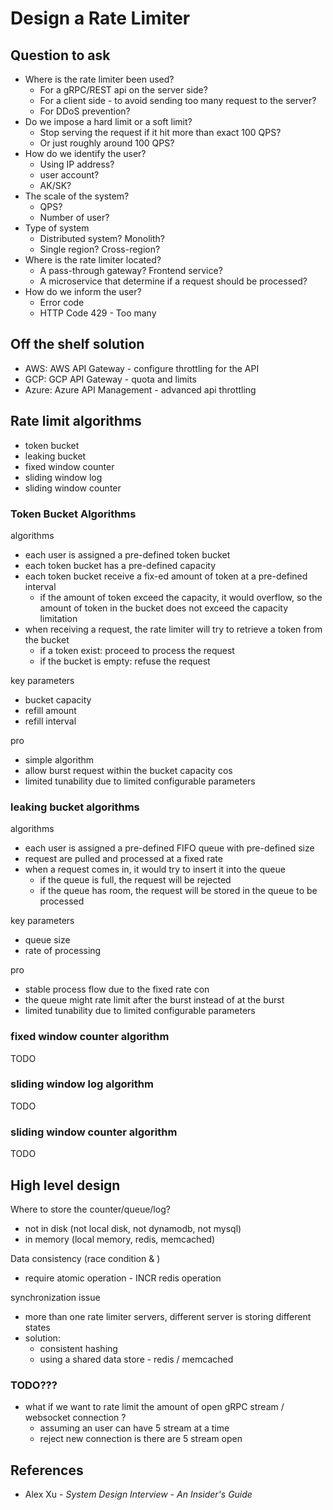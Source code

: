 # Design a Rate Limiter

## Question to ask

* Where is the rate limiter been used?
  * For a gRPC/REST api on the server side?
  * For a client side - to avoid sending too many request to the server?
  * For DDoS prevention?
* Do we impose a hard limit or a soft limit?
  * Stop serving the request if it hit more than exact 100 QPS?
  * Or just roughly around 100 QPS?
* How do we identify the user?
  * Using IP address?
  * user account?
  * AK/SK?
* The scale of the system?
  * QPS?
  * Number of user?
* Type of system
  * Distributed system? Monolith?
  * Single region? Cross-region?
* Where is the rate limiter located?
  * A pass-through gateway? Frontend service?
  * A microservice that determine if a request should be processed?
* How do we inform the user?
  * Error code
  * HTTP Code 429 - Too many

## Off the shelf solution

* AWS: AWS API Gateway - configure throttling for the API
* GCP: GCP API Gateway - quota and limits
* Azure: Azure API Management - advanced api throttling

## Rate limit algorithms

* token bucket
* leaking bucket
* fixed window counter
* sliding window log
* sliding window counter

### Token Bucket Algorithms

algorithms
* each user is assigned a pre-defined token bucket
* each token bucket has a pre-defined capacity
* each token bucket receive a fix-ed amount of token at a pre-defined interval
  * if the amount of token exceed the capacity, it would overflow, so the amount of token in the bucket does not exceed the capacity limitation
* when receiving a request, the rate limiter will try to retrieve a token from the bucket
  * if a token exist: proceed to process the request
  * if the bucket is empty: refuse the request

key parameters
* bucket capacity
* refill amount
* refill interval

pro
* simple algorithm
* allow burst request within the bucket capacity
cos
* limited tunability due to limited configurable parameters

### leaking bucket algorithms

algorithms
* each user is assigned a pre-defined FIFO queue with pre-defined size
* request are pulled and processed at a fixed rate
* when a request comes in, it would try to insert it into the queue
  * if the queue is full, the request will be rejected
  * if the queue has room, the request will be stored in the queue to be processed

key parameters
* queue size
* rate of processing

pro
* stable process flow due to the fixed rate
con
* the queue might rate limit after the burst instead of at the burst
* limited tunability due to limited configurable parameters

### fixed window counter algorithm

TODO

### sliding window log algorithm

TODO

### sliding window counter algorithm

TODO

## High level design

Where to store the counter/queue/log?
* not in disk (not local disk, not dynamodb, not mysql)
* in memory (local memory, redis, memcached)

Data consistency (race condition & )
* require atomic operation - INCR redis operation


synchronization issue
* more than one rate limiter servers, different server is storing different states
* solution:
  * consistent hashing
  * using a shared data store - redis / memcached



### TODO???

* what if we want to rate limit the amount of open gRPC stream / websocket connection ?
  * assuming an user can have 5 stream at a time
  * reject new connection is there are 5 stream open

## References
* Alex Xu - *System Design Interview - An Insider's Guide*